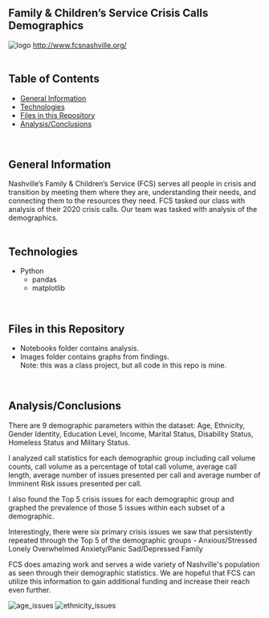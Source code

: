 ## Family & Children’s Service Crisis Calls Demographics<br>

![logo](../main/images/fcs_logo.png)
http://www.fcsnashville.org/
<br>
<br>

## Table of Contents
* [General Information](#general-information)
* [Technologies](#technologies)
* [Files in this Repository](#files)
* [Analysis/Conclusions](#analysis)
<br>

## <a name="general-information"></a>General Information
Nashville’s Family & Children’s Service (FCS) serves all people in crisis and transition by meeting them where they are, understanding their needs, and connecting them to the resources they need.  FCS tasked our class with analysis of their 2020 crisis calls.  Our team was tasked with analysis of the demographics. 
<br>
<br>

## <a name="technologies"></a>Technologies
- Python
  - pandas
  - matplotlib
<br>

## <a name="files"></a>Files in this Repository
- Notebooks folder contains analysis. 
- Images folder contains graphs from findings. \
Note: this was a class project, but all code in this repo is mine.<br>
<br>

## <a name="analysis"></a>Analysis/Conclusions
There are 9 demographic parameters within the dataset: Age, Ethnicity, Gender Identity, Education Level, Income, Marital Status, Disability Status, Homeless Status and Military Status.  

I analyzed call statistics for each demographic group including call volume counts, call volume as a percentage of total call volume, average call length, average number of issues presented per call and average number of Imminent Risk issues presented per call.

I also found the Top 5 crisis issues for each demographic group and graphed the prevalence of those 5 issues within each subset of a demographic.  

Interestingly, there were six primary crisis issues we saw that persistently repeated through the Top 5 of the demographic groups - 
Anxious/Stressed
Lonely
Overwhelmed
Anxiety/Panic
Sad/Depressed
Family

FCS does amazing work and serves a wide variety of Nashville's population as seen through their demographic statistics.  We are hopeful that FCS can utilize this information to gain additional funding and increase their reach even further.

![age_issues](../main/images/Age_Top5_issues.jpg)
![ethnicity_issues](../main/images/Ethnicity_Top5_issues.jpg)
